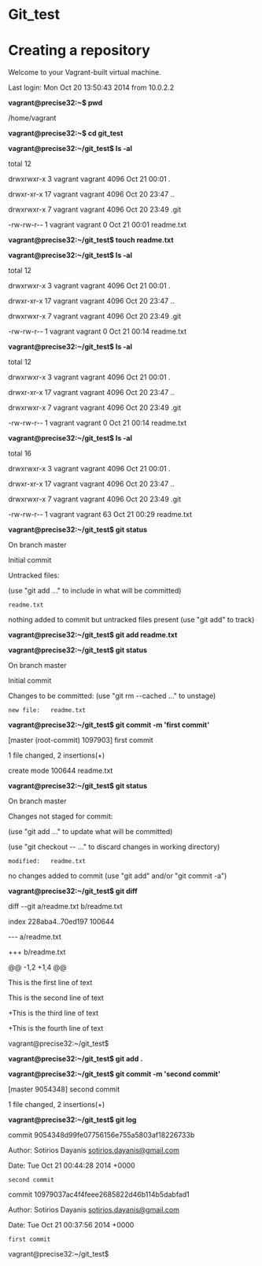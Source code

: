 Git_test
==========
  # Creating a repository

Welcome to your Vagrant-built virtual machine.

Last login: Mon Oct 20 13:50:43 2014 from 10.0.2.2

**vagrant@precise32:~$ pwd**

/home/vagrant

**vagrant@precise32:~$ cd git_test**

**vagrant@precise32:~/git_test$ ls -al**

total 12

drwxrwxr-x  3 vagrant vagrant 4096 Oct 21 00:01 .

drwxr-xr-x 17 vagrant vagrant 4096 Oct 20 23:47 ..

drwxrwxr-x  7 vagrant vagrant 4096 Oct 20 23:49 .git

-rw-rw-r--  1 vagrant vagrant    0 Oct 21 00:01 readme.txt

**vagrant@precise32:~/git_test$ touch readme.txt**

**vagrant@precise32:~/git_test$ ls -al**

total 12

drwxrwxr-x  3 vagrant vagrant 4096 Oct 21 00:01 .

drwxr-xr-x 17 vagrant vagrant 4096 Oct 20 23:47 ..

drwxrwxr-x  7 vagrant vagrant 4096 Oct 20 23:49 .git

-rw-rw-r--  1 vagrant vagrant    0 Oct 21 00:14 readme.txt

**vagrant@precise32:~/git_test$ ls -al**

total 12

drwxrwxr-x  3 vagrant vagrant 4096 Oct 21 00:01 .

drwxr-xr-x 17 vagrant vagrant 4096 Oct 20 23:47 ..

drwxrwxr-x  7 vagrant vagrant 4096 Oct 20 23:49 .git

-rw-rw-r--  1 vagrant vagrant    0 Oct 21 00:14 readme.txt


**vagrant@precise32:~/git_test$ ls -al**

total 16

drwxrwxr-x  3 vagrant vagrant 4096 Oct 21 00:01 .

drwxr-xr-x 17 vagrant vagrant 4096 Oct 20 23:47 ..

drwxrwxr-x  7 vagrant vagrant 4096 Oct 20 23:49 .git

-rw-rw-r--  1 vagrant vagrant   63 Oct 21 00:29 readme.txt

**vagrant@precise32:~/git_test$ git status**

 On branch master

 Initial commit

 Untracked files:

  (use "git add <file>..." to include in what will be committed)

	readme.txt

nothing added to commit but untracked files present (use "git add" to track)

**vagrant@precise32:~/git_test$ git add readme.txt**

**vagrant@precise32:~/git_test$ git status**

 On branch master

 Initial commit

 Changes to be committed:
   (use "git rm --cached <file>..." to unstage)

	new file:   readme.txt

**vagrant@precise32:~/git_test$ git commit -m 'first commit'**

[master (root-commit) 1097903] first commit

 1 file changed, 2 insertions(+)

 create mode 100644 readme.txt



**vagrant@precise32:~/git_test$ git status**

 On branch master

 Changes not staged for commit:

   (use "git add <file>..." to update what will be committed)

   (use "git checkout -- <file>..." to discard changes in working directory)

	modified:   readme.txt

no changes added to commit (use "git add" and/or "git commit -a")

**vagrant@precise32:~/git_test$ git diff**

diff --git a/readme.txt b/readme.txt

index 228aba4..70ed197 100644

--- a/readme.txt

+++ b/readme.txt

@@ -1,2 +1,4 @@

 This is the first line of text

 This is the second line of text

+This is the third line of text

+This is the fourth line of text

vagrant@precise32:~/git_test$ 

**vagrant@precise32:~/git_test$ git add .**

**vagrant@precise32:~/git_test$ git commit -m 'second commit'**

[master 9054348] second commit


 1 file changed, 2 insertions(+)

**vagrant@precise32:~/git_test$ git log**

commit 9054348d99fe07756156e755a5803af18226733b

Author: Sotirios Dayanis <sotirios.dayanis@gmail.com>

Date:   Tue Oct 21 00:44:28 2014 +0000


    second commit

commit 10979037ac4f4feee2685822d46b114b5dabfad1

Author: Sotirios Dayanis <sotirios.dayanis@gmail.com>

Date:   Tue Oct 21 00:37:56 2014 +0000


    first commit

vagrant@precise32:~/git_test$ 
